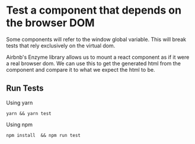# Test a component that depends on the browser DOM

Some components will refer to the window global variable. This will break tests that rely exclusively on the virtual dom. 

Airbnb's Enzyme library allows us to mount a react component as if it were a real browser dom. We can use this to get the generated html from the component and compare it to what we expect the html to be.

## Run Tests
Using yarn
```
yarn && yarn test
```
Using npm
```
npm install  && npm run test
```